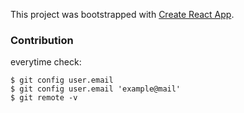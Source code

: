 This project was bootstrapped with [Create React App](https://github.com/facebook/create-react-app).

### Contribution
everytime check:
```
$ git config user.email
$ git config user.email 'example@mail'
$ git remote -v